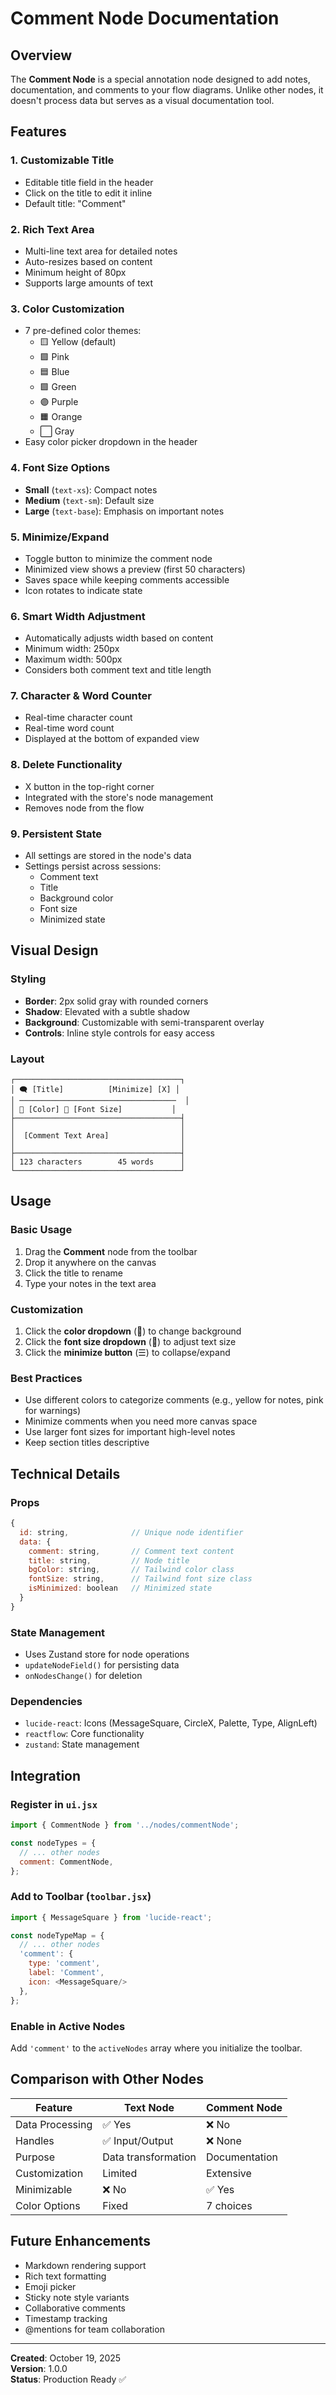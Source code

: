 # Comment Node Documentation

## Overview
The **Comment Node** is a special annotation node designed to add notes, documentation, and comments to your flow diagrams. Unlike other nodes, it doesn't process data but serves as a visual documentation tool.

## Features

### 1. **Customizable Title**
- Editable title field in the header
- Click on the title to edit it inline
- Default title: "Comment"

### 2. **Rich Text Area**
- Multi-line text area for detailed notes
- Auto-resizes based on content
- Minimum height of 80px
- Supports large amounts of text

### 3. **Color Customization**
- 7 pre-defined color themes:
  - 🟨 Yellow (default)
  - 🟪 Pink
  - 🟦 Blue
  - 🟩 Green
  - 🟣 Purple
  - 🟧 Orange
  - ⬜ Gray
- Easy color picker dropdown in the header

### 4. **Font Size Options**
- **Small** (`text-xs`): Compact notes
- **Medium** (`text-sm`): Default size
- **Large** (`text-base`): Emphasis on important notes

### 5. **Minimize/Expand**
- Toggle button to minimize the comment node
- Minimized view shows a preview (first 50 characters)
- Saves space while keeping comments accessible
- Icon rotates to indicate state

### 6. **Smart Width Adjustment**
- Automatically adjusts width based on content
- Minimum width: 250px
- Maximum width: 500px
- Considers both comment text and title length

### 7. **Character & Word Counter**
- Real-time character count
- Real-time word count
- Displayed at the bottom of expanded view

### 8. **Delete Functionality**
- X button in the top-right corner
- Integrated with the store's node management
- Removes node from the flow

### 9. **Persistent State**
- All settings are stored in the node's data
- Settings persist across sessions:
  - Comment text
  - Title
  - Background color
  - Font size
  - Minimized state

## Visual Design

### Styling
- **Border**: 2px solid gray with rounded corners
- **Shadow**: Elevated with a subtle shadow
- **Background**: Customizable with semi-transparent overlay
- **Controls**: Inline style controls for easy access

### Layout
```
┌─────────────────────────────────────┐
│ 🗨️ [Title]          [Minimize] [X] │
│ ───────────────────────────────────  │
│ 🎨 [Color] 📝 [Font Size]           │
├─────────────────────────────────────┤
│                                     │
│  [Comment Text Area]                │
│                                     │
├─────────────────────────────────────┤
│ 123 characters        45 words      │
└─────────────────────────────────────┘
```

## Usage

### Basic Usage
1. Drag the **Comment** node from the toolbar
2. Drop it anywhere on the canvas
3. Click the title to rename
4. Type your notes in the text area

### Customization
1. Click the **color dropdown** (🎨) to change background
2. Click the **font size dropdown** (📝) to adjust text size
3. Click the **minimize button** (☰) to collapse/expand

### Best Practices
- Use different colors to categorize comments (e.g., yellow for notes, pink for warnings)
- Minimize comments when you need more canvas space
- Use larger font sizes for important high-level notes
- Keep section titles descriptive

## Technical Details

### Props
```javascript
{
  id: string,              // Unique node identifier
  data: {
    comment: string,       // Comment text content
    title: string,         // Node title
    bgColor: string,       // Tailwind color class
    fontSize: string,      // Tailwind font size class
    isMinimized: boolean   // Minimized state
  }
}
```

### State Management
- Uses Zustand store for node operations
- `updateNodeField()` for persisting data
- `onNodesChange()` for deletion

### Dependencies
- `lucide-react`: Icons (MessageSquare, CircleX, Palette, Type, AlignLeft)
- `reactflow`: Core functionality
- `zustand`: State management

## Integration

### Register in `ui.jsx`
```javascript
import { CommentNode } from '../nodes/commentNode';

const nodeTypes = {
  // ... other nodes
  comment: CommentNode,
};
```

### Add to Toolbar (`toolbar.jsx`)
```javascript
import { MessageSquare } from 'lucide-react';

const nodeTypeMap = {
  // ... other nodes
  'comment': { 
    type: 'comment', 
    label: 'Comment', 
    icon: <MessageSquare/> 
  },
};
```

### Enable in Active Nodes
Add `'comment'` to the `activeNodes` array where you initialize the toolbar.

## Comparison with Other Nodes

| Feature | Text Node | Comment Node |
|---------|-----------|--------------|
| Data Processing | ✅ Yes | ❌ No |
| Handles | ✅ Input/Output | ❌ None |
| Purpose | Data transformation | Documentation |
| Customization | Limited | Extensive |
| Minimizable | ❌ No | ✅ Yes |
| Color Options | Fixed | 7 choices |

## Future Enhancements
- Markdown rendering support
- Rich text formatting
- Emoji picker
- Sticky note style variants
- Collaborative comments
- Timestamp tracking
- @mentions for team collaboration

---

**Created**: October 19, 2025  
**Version**: 1.0.0  
**Status**: Production Ready ✅
